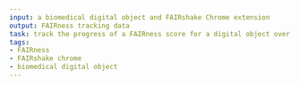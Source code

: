 ```yaml
---
input: a biomedical digital object and FAIRshake Chrome extension
output: FAIRness tracking data
task: track the progress of a FAIRness score for a digital object over time
tags:
- FAIRness
- FAIRshake chrome
- biomedical digital object
---
```

